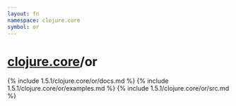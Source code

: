 ```yaml
---
layout: fn
namespace: clojure.core
symbol: or
---
```


# [clojure.core](../)/or

{% include 1.5.1/clojure.core/or/docs.md %}
{% include 1.5.1/clojure.core/or/examples.md %}
{% include 1.5.1/clojure.core/or/src.md %}

